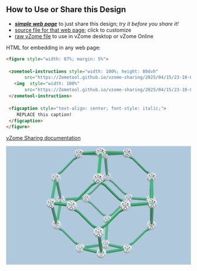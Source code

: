 
## How to Use or Share this Design

 - [***simple web page***](<https://Zometool.github.io/vzome-sharing/2025/04/15/23-18-09-GRN-TruncOcta/>) to just share this design; *try it before you share it!*
 - [source file for that web page](<https://github.com/Zometool/vzome-sharing/edit/main/2025/04/15/23-18-09-GRN-TruncOcta/index.md>); click to customize
 - [raw vZome file](<https://raw.githubusercontent.com/Zometool/vzome-sharing/main/2025/04/15/23-18-09-GRN-TruncOcta/GRN-TruncOcta.vZome>) to use in vZome desktop or vZome Online
 
 HTML for embedding in any web page:
 ```html
<figure style="width: 87%; margin: 5%">
  
  <zometool-instructions style="width: 100%; height: 80dvh"
        src="https://Zometool.github.io/vzome-sharing/2025/04/15/23-18-09-GRN-TruncOcta/GRN-TruncOcta.vZome" >
    <img  style="width: 100%"
        src="https://Zometool.github.io/vzome-sharing/2025/04/15/23-18-09-GRN-TruncOcta/GRN-TruncOcta.png" >
  </zometool-instructions>

  <figcaption style="text-align: center; font-style: italic;">
     REPLACE this caption!
  </figcaption>
</figure>

 ```

[vZome Sharing documentation](https://vzome.github.io/vzome/sharing.html#how-it-works)

![Image](<GRN-TruncOcta.png>)

